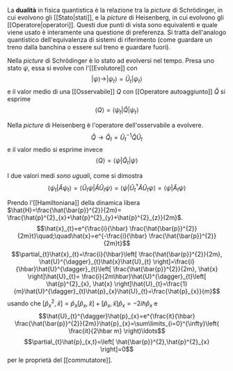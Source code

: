 La **dualità** in fisica quantistica è la relazione tra la *picture* di Schrödinger, in cui evolvono gli [[Stato|stati]], e la *picture* di Heisenberg, in cui evolvono gli [[Operatore|operatori]]. Questi due punti di vista sono equivalenti e quale viene usato è interamente una questione di preferenza. Si tratta dell'analogo quantistico dell'equivalenza di sistemi di riferimento (come guardare un treno dalla banchina o essere sul treno e guardare fuori).

Nella *picture* di Schrödinger è lo stato ad evolversi nel tempo. Presa uno stato $\psi$, essa si evolve con l'[[Evolutore]] con
$$|\psi\rangle \rightarrow |\psi_{t}\rangle=\hat{U}_{t}|\psi_{t}\rangle$$
e il valor medio di una [[Osservabile]] $Q$ con [[Operatore autoaggiunto]] $\hat{Q}$ si esprime
$$\left\langle Q \right\rangle = \langle \psi_{t}|\hat{Q}|\psi_{t}\rangle$$

Nella *picture* di Heisenberg è l'operatore dell'osservabile a evolvere.
$$\hat{Q}\rightarrow\hat{Q}_{t}=\hat{U}_{t}^{-1} \hat{Q}\hat{U}_{t}$$
e il valor medio si esprime invece
$$\left\langle Q \right\rangle=\langle \psi|\hat{Q}_{t}|\psi\rangle$$

I due valori medi *sono uguali*, come si dimostra
$$\langle \psi_{t}|\hat{A}\psi_{t}\rangle=\langle \hat{U}_{t}\psi|\hat{A}\hat{U}_{t}\psi\rangle=\langle \psi|\hat{U}_{t}^{\dagger}\hat{A}\hat{U}_{t}\psi\rangle=\langle \psi|\hat{A}_{t}\psi\rangle$$

Prendo l'[[Hamiltoniana]] della dinamica libera $\hat{H}=\frac{\hat{\bar{p}}^{2}}{2m}= \frac{\hat{p}^{2}_{x}+\hat{p}^{2}_{y}+\hat{p}^{2}_{z}}{2m}$.
$$\hat{x}_{t}=e^{\frac{i}{\hbar} \frac{\hat{\bar{p}}^{2}}{2m}t}\quad;\quad\hat{x}=e^{-\frac{i}{\hbar} \frac{\hat{\bar{p}}^{2}}{2m}t}$$
$$\partial_{t}\hat{x}_{t}=\frac{i}{\hbar}\left[ \frac{\hat{\bar{p}}^{2}}{2m}, \hat{U}^{\dagger}_{t}\hat{x}\hat{U}_{t} \right]=\frac{i}{\hbar}\hat{U}^{\dagger}_{t}\left[ \frac{\hat{\bar{p}}^{2}}{2m}, \hat{x} \right]\hat{U}_{t}= \frac{i}{2m\hbar}\hat{U}^{\dagger}_{t}\left[ \hat{p}^{2}_{x}, \hat{x} \right]\hat{U}_{t}=\frac{1}{m}\hat{U}^{\dagger}_{t}\hat{p}_{x}\hat{U}_{t}=\frac{\hat{p}_{x}}{m}$$
usando che $[\hat{p}^{2}_{x}, \hat{x}]=\hat{p}_{x}[\hat{p}_{x},\hat{x}]+[\hat{p}_{x},\hat{x}]\hat{p}_{x}=-2i\hbar \hat{p}_{x}$ e
$$\hat{U}_{t}^{\dagger}\hat{p}_{x}=e^{\frac{it}{\hbar} \frac{\hat{\bar{p}}^{2}}{2m}}\hat{p}_{x}=\sum\limits_{i=0}^{\infty}\left( \frac{it}{2\hbar m} \right)\ldots$$
$$\partial_{t}\hat{p}_{x,t}=\left[ \hat{\bar{p}}^{2},\hat{p}^{2}_{x} \right]=0$$
per le proprietà del [[commutatore]].